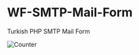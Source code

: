 # WF-SMTP-Mail-Form
Turkish PHP SMTP Mail Form

![Counter](https://webfikirleri.com/counter?url=https://github.com/WebFikirleri/WF-SMTP-Mail-Form)
